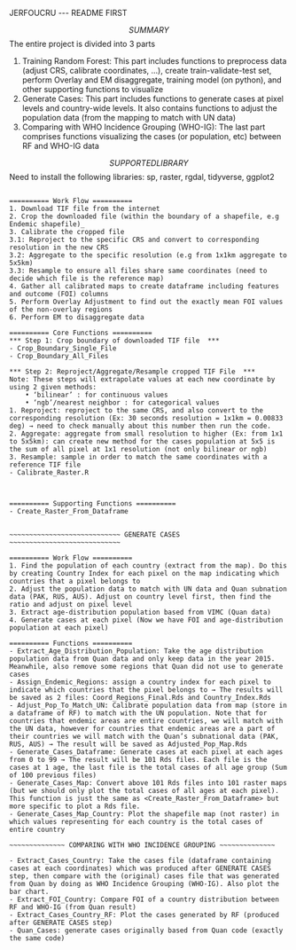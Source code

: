 JERFOUCRU --- README FIRST

$$ SUMMARY $$
The entire project is divided into 3 parts
1. Training Random Forest: This part includes functions to preprocess data (adjust CRS, calibrate coordinates, ...), create train-validate-test set, perform Overlay and EM disaggregate, training model (on python), and other supporting functions to visualize
2. Generate Cases: This part includes functions to generate cases at pixel levels and country-wide levels. It also contains functions to adjust the population data (from the mapping to match with UN data)
3. Comparing with WHO Incidence Grouping (WHO-IG): The last part comprises functions visualizing the cases (or population, etc) between RF and WHO-IG data

$$ SUPPORTED LIBRARY $$
Need to install the following libraries: sp, raster, rgdal, tidyverse, ggplot2

~~~~~~~~~~~~~~~~~~~~~~~ TRAINING RANDOM FOREST ~~~~~~~~~~~~~~~~~~~~~~~

========== Work Flow ==========
1. Download TIF file from the internet
2. Crop the downloaded file (within the boundary of a shapefile, e.g Endemic shapefile)_
3. Calibrate the cropped file
3.1: Reproject to the specific CRS and convert to corresponding resolution in the new CRS
3.2: Aggregate to the specific resolution (e.g from 1x1km aggregate to 5x5km)
3.3: Resample to ensure all files share same coordinates (need to decide which file is the reference map)
4. Gather all calibrated maps to create dataframe including features and outcome (FOI) columns
5. Perform Overlay Adjustment to find out the exactly mean FOI values of the non-overlay regions
6. Perform EM to disaggregate data

========== Core Functions ==========
*** Step 1: Crop boundary of downloaded TIF file  ***
- Crop_Boundary_Single_File
- Crop_Boundary_All_Files

*** Step 2: Reproject/Aggregate/Resample cropped TIF File  ***
Note: These steps will extrapolate values at each new coordinate by using 2 given methods:
    • ‘bilinear’ : for continuous values 
    • ‘ngb’/nearest neighbor : for categorical values
1. Reproject: reproject to the same CRS, and also convert to the corresponding resolution (Ex: 30 seconds resolution = 1x1km = 0.00833 deg) → need to check manually about this number then run the code.
2. Aggregate: aggregate from small resolution to higher (Ex: from 1x1 to 5x5km): can create new method for the cases population at 5x5 is the sum of all pixel at 1x1 resolution (not only bilinear or ngb)
3. Resample: sample in order to match the same coordinates with a reference TIF file
- Calibrate_Raster.R



========== Supporting Functions ========== 
- Create_Raster_From_Dataframe


~~~~~~~~~~~~~~~~~~~~~~~~~~~~ GENERATE CASES ~~~~~~~~~~~~~~~~~~~~~~~~~~~~

========== Work Flow ==========
1. Find the population of each country (extract from the map). Do this by creating Country Index for each pixel on the map indicating which countries that a pixel belongs to
2. Adjust the population data to match with UN data and Quan subnation data (PAK, RUS, AUS). Adjust on country level first, then find the ratio and adjust on pixel level
3. Extract age-distribution population based from VIMC (Quan data)
4. Generate cases at each pixel (Now we have FOI and age-distribution population at each pixel)

========== Functions ==========
- Extract_Age_Distribution_Population: Take the age distribution population data from Quan data and only keep data in the year 2015. Meanwhile, also remove some regions that Quan did not use to generate cases
- Assign_Endemic_Regions: assign a country index for each pixel to indicate which countries that the pixel belongs to → The results will be saved as 2 files: Coord_Regions_Final.Rds and Country_Index.Rds
- Adjust_Pop_To_Match_UN: Calibrate population data from map (store in a dataframe of RF) to match with the UN population. Note that for countries that endemic areas are entire countries, we will match with the UN data, however for countries that endemic areas are a part of their countries we will match with the Quan’s subnational data (PAK, RUS, AUS) → The result will be saved as Adjusted_Pop_Map.Rds
- Generate_Cases_Dataframe: Generate cases at each pixel at each ages from 0 to 99 → The result will be 101 Rds files. Each file is the cases at 1 age, the last file is the total cases of all age group (Sum of 100 previous files)
- Generate_Cases_Map: Convert above 101 Rds files into 101 raster maps (but we should only plot the total cases of all ages at each pixel). This function is just the same as <Create_Raster_From_Dataframe> but more specific to plot a Rds file.
- Generate_Cases_Map_Country: Plot the shapefile map (not raster) in which values representing for each country is the total cases of entire country

~~~~~~~~~~~~~~ COMPARING WITH WHO INCIDENCE GROUPING ~~~~~~~~~~~~~~

- Extract_Cases_Country: Take the cases file (dataframe containing cases at each coordinates) which was produced after GENERATE CASES step, then compare with the (original) cases file that was generated from Quan by doing as WHO Incidence Grouping (WHO-IG). Also plot the bar chart.
- Extract_FOI_Country: Compare FOI of a country distribution between RF and WHO-IG (from Quan result)
- Extract_Cases_Country_RF: Plot the cases generated by RF (produced after GENERATE CASES step)
- Quan_Cases: generate cases originally based from Quan code (exactly the same code)
